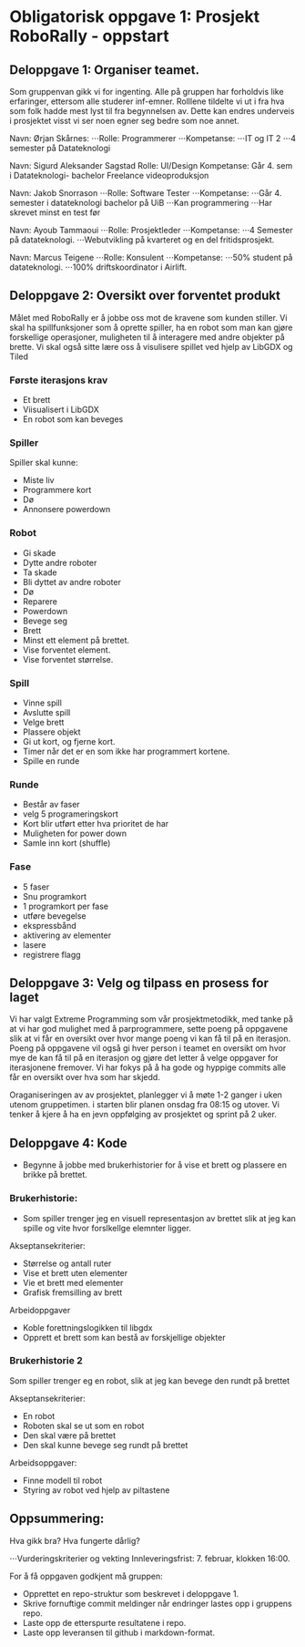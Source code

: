 # Obligatorisk oppgave 1: Prosjekt RoboRally - oppstart

## Deloppgave 1: Organiser teamet. 
Som gruppenvan gikk vi for ingenting. Alle på gruppen har forholdvis like erfaringer, ettersom alle studerer inf-emner. Rolllene tildelte vi ut i fra hva som folk hadde mest lyst til fra begynnelsen av. Dette kan endres underveis i prosjektet visst vi ser noen egner seg bedre som noe annet.

Navn: Ørjan Skårnes:
⋅⋅⋅Rolle: Programmerer
⋅⋅⋅Kompetanse: 
⋅⋅⋅IT og IT 2
⋅⋅⋅4 semester på Datateknologi


Navn: Sigurd Aleksander Sagstad
Rolle: UI/Design
Kompetanse:
Går 4. sem i Datateknologi- bachelor
Freelance videoproduksjon


Navn:  Jakob Snorrason
⋅⋅⋅Rolle: Software Tester
⋅⋅⋅Kompetanse:
⋅⋅⋅Går 4. semester i datateknologi bachelor på UiB
⋅⋅⋅Kan programmering
⋅⋅⋅Har skrevet minst en test før


Navn: Ayoub Tammaoui
⋅⋅⋅Rolle: Prosjektleder 
⋅⋅⋅Kompetanse:
⋅⋅⋅4 Semester på datateknologi.
⋅⋅⋅Webutvikling på kvarteret og en del fritidsprosjekt.

Navn: Marcus Teigene
⋅⋅⋅Rolle: Konsulent
⋅⋅⋅Kompetanse:
⋅⋅⋅50% student på datateknologi.
⋅⋅⋅100% driftskoordinator i Airlift.


## Deloppgave 2: Oversikt over forventet produkt
Målet med RoboRally er å jobbe oss mot de kravene som kunden stiller. Vi skal ha spillfunksjoner som å oprette spiller, ha en robot som man kan gjøre forskellige operasjoner, muligheten til å interagere med andre objekter på brette. Vi skal også sitte lære oss å visulisere spillet ved hjelp av LibGDX og Tiled

### Første iterasjons krav
* Et brett
* Viisualisert i LibGDX
* En robot som kan beveges 

### Spiller
Spiller skal kunne:
* Miste liv
* Programmere kort
* Dø
* Annonsere powerdown


### Robot
* Gi skade
* Dytte andre roboter
* Ta skade
* Bli dyttet av andre roboter
* Dø
* Reparere
* Powerdown
* Bevege seg
* Brett
* Minst ett element på brettet.
* Vise forventet element.
* Vise forventet størrelse.


### Spill
* Vinne spill
* Avslutte spill
* Velge brett
* Plassere objekt
* Gi ut kort, og fjerne kort.
* Timer når det er en som ikke har programmert kortene.
* Spille en runde

### Runde
* Består av faser
* velg 5 programeringskort
* Kort blir utført etter hva prioritet de har
* Muligheten for power down
* Samle  inn kort (shuffle)

### Fase
* 5 faser
* Snu programkort
* 1 programkort per fase
* utføre bevegelse
* ekspressbånd
* aktivering av elementer
* lasere
* registrere flagg



## Deloppgave 3: Velg og tilpass en prosess for laget 
Vi har valgt Extreme Programming som vår prosjektmetodikk, med tanke på at vi har god mulighet med å parprogrammere, sette poeng på oppgavene slik at vi får en oversikt over hvor mange poeng vi kan få til på en iterasjon. Poeng på oppgavene vil også gi hver person i teamet en oversikt om hvor mye de kan få til på en iterasjon og gjøre det letter å velge oppgaver for iterasjonene fremover. Vi har fokys på å ha gode og hyppige commits alle får en oversikt over hva som har skjedd. 

Oraganiseringen av av prosjektet, planlegger vi å møte 1-2 ganger i uken utenom gruppetimen. i starten blir planen onsdag fra 08:15 og utover. Vi tenker å kjere å ha en jevn oppfølging av prosjektet og sprint på 2 uker.


## Deloppgave 4: Kode
* Begynne å jobbe med brukerhistorier for å vise et brett og plassere en brikke på brettet.

### Brukerhistorie:
* Som spiller trenger jeg en visuell representasjon av brettet slik at jeg kan spille og vite hvor forslkellge elemnter ligger.

Akseptansekriterier:
* Størrelse og antall ruter
* Vise et brett uten elementer
* Vie et brett med elementer
* Grafisk fremsilling av brett

Arbeidoppgaver
* Koble forettningslogikken til libgdx
* Opprett et brett som kan bestå av forskjellige objekter


### Brukerhistorie 2
Som spiller trenger eg en robot, slik at jeg kan bevege den rundt på brettet

Akseptansekriterier:
* En robot
* Roboten skal se ut som en robot
* Den skal være på brettet
* Den skal kunne bevege seg rundt på brettet

Arbeidsoppgaver:
* Finne modell til robot
* Styring av robot ved hjelp av piltastene


## Oppsummering:
Hva gikk bra? Hva fungerte dårlig?


⋅⋅⋅Vurderingskriterier og vekting Innleveringsfrist: 7. februar, klokken 16:00.

For å få oppgaven godkjent må gruppen:
* Opprettet en repo-struktur som beskrevet i deloppgave 1.
* Skrive fornuftige commit meldinger når endringer lastes opp i gruppens repo.
* Laste opp de etterspurte resultatene i repo.
* Laste opp leveransen til github i markdown-format.
